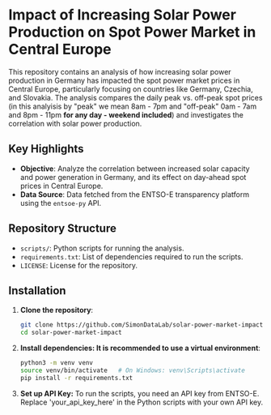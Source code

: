 # Impact of Increasing Solar Power Production on Spot Power Market in Central Europe

This repository contains an analysis of how increasing solar power production in Germany has impacted the spot power market prices in Central Europe, particularly focusing on countries like Germany, Czechia, and Slovakia. The analysis compares the daily peak vs. off-peak spot prices (in this analyisis by "peak" we mean 8am - 7pm and "off-peak" 0am - 7am and 8pm - 11pm **for any day - weekend included**) and investigates the correlation with solar power production. 

## Key Highlights

- **Objective**: Analyze the correlation between increased solar capacity and power generation in Germany, and its effect on day-ahead spot prices in Central Europe.
- **Data Source**: Data fetched from the ENTSO-E transparency platform using the `entsoe-py` API.

## Repository Structure

- `scripts/`: Python scripts for running the analysis.
- `requirements.txt`: List of dependencies required to run the scripts.
- `LICENSE`: License for the repository.

## Installation

1. **Clone the repository**:
   ```bash
   git clone https://github.com/SimonDataLab/solar-power-market-impact.git
   cd solar-power-market-impact

2. **Install dependencies: It is recommended to use a virtual environment**:
   ```bash
   python3 -m venv venv
   source venv/bin/activate   # On Windows: venv\Scripts\activate
   pip install -r requirements.txt

3. **Set up API Key:**
To run the scripts, you need an API key from ENTSO-E. Replace 'your_api_key_here' in the Python scripts with your own API key.
